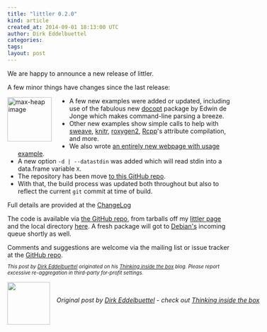 ```yaml
---
title: "littler 0.2.0"
kind: article
created_at: 2014-09-01 18:13:00 UTC
author: Dirk Eddelbuettel
categories: 
tags: 
layout: post
---
```

We are happy to announce a new release of littler.

<p></p>

A few minor things have changes since the last release:

<img alt="max-heap image"
     style="float:left;margin:0 40px 10px 0;"
     width="100" height="100"
     src="http://dirk.eddelbuettel.com/images/letter-r.png"/>


<ul>
  <li> A few new examples were added or updated, including use of the
  fabulous new <a href="http://cran.r-project.org/package=docopt">docopt</a>
  package by Edwin de Jonge which makes command-line parsing a breeze.</li>
  <li> Other new examples show simple calls to help with
  <a href="http://cran.r-project.org/package=sweave">sweave</a>,
  <a href="http://cran.r-project.org/package=knitr">knitr</a>,
  <a href="http://cran.r-project.org/package=roxygen2">roxygen2</a>,
  <a href="http://cran.r-project.org/package=Rcpp">Rcpp</a>'s attribute compilation, and more.
  <li> We also wrote <a href="http://dirk.eddelbuettel.com/code/littler.examples.html">an entirely new webpage with usage example</a>.</li>
  <li> A new option <code>-d | --datastdin</code> was added which will read stdin into a data.frame variable <code>X</code>.</li>
  <li> The repository has been move <a href="https://github.com/eddelbuettel/littler">to this GitHub repo</a>.</li>
  <li> With that, the build process was updated both throughout but also to reflect the current <code>git</code> commit at time of build.</li>
</ul>

<p></p>
Full details are provided at the <a href="https://github.com/eddelbuettel/littler/blob/master/ChangeLog">ChangeLog</a>


<p>

<p>

The code is available via <a href="https://github.com/eddelbuettel/littler">the GitHub repo</a>, 
from tarballs off my <a href="http://dirk.eddelbuettel.com/code/littler.html">littler page</a> and the
local directory <a href="http://dirk.eddelbuettel.com/code/littler/">here</a>. A fresh package
will got to <a href="http://www.debian.org">Debian's</a> incoming queue shortly as well.

<p></p>
Comments and suggestions are welcome via the mailing list or issue tracker at the
<a href="https://github.com/eddelbuettel/littler/">GitHub repo</a>.

<p style="font-size:80%; font-style:italic;">
This post by <a href="http://dirk.eddelbuettel.com">Dirk Eddelbuettel</a>
originated on his <a href="http://dirk.eddelbuettel.com/blog/">Thinking inside the box</a> blog.
Please report excessive re-aggregation in third-party for-profit settings. 
<p><div class="author">
  <img src="" style="width: 96px; height: 96;">
  <span style="position: absolute; padding: 32px 15px;">
    <i>Original post by <a href="http://twitter.com/">Dirk Eddelbuettel</a> - check out <a href="http://dirk.eddelbuettel.com/blog">Thinking inside the box   </a></i>
  </span>
</div>
